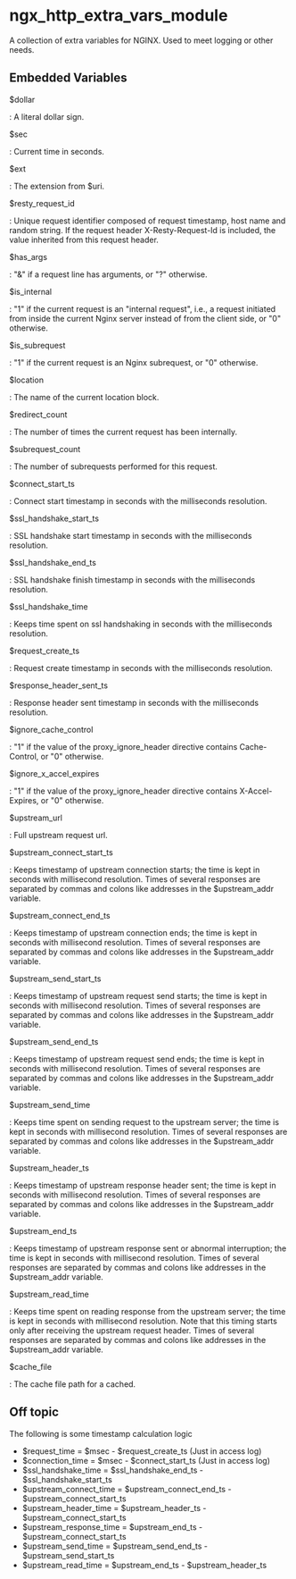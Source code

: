 # ngx_http_extra_vars_module

A collection of extra variables for NGINX. Used to meet logging or other needs.

## Embedded Variables

\$dollar

: A literal dollar sign.

\$sec

: Current time in seconds.

\$ext

: The extension from \$uri.

\$resty_request_id

: Unique request identifier composed of request timestamp, host name and random string. If the request header X-Resty-Request-Id is included, the value inherited from this request header.

\$has_args

: "&" if a request line has arguments, or "?" otherwise.

\$is_internal

: "1" if the current request is an "internal request", i.e., a request initiated from inside the current Nginx server instead of from the client side, or "0" otherwise.

\$is_subrequest

: "1" if the current request is an Nginx subrequest, or "0" otherwise.

\$location

: The name of the current location block.

\$redirect_count

: The number of times the current request has been internally.

\$subrequest_count

: The number of subrequests performed for this request.

\$connect_start_ts

: Connect start timestamp in seconds with the milliseconds resolution.

\$ssl_handshake_start_ts

: SSL handshake start timestamp in seconds with the milliseconds resolution.

\$ssl_handshake_end_ts

: SSL handshake finish timestamp in seconds with the milliseconds resolution.

\$ssl_handshake_time

: Keeps time spent on ssl handshaking in seconds with the milliseconds resolution.

\$request_create_ts

: Request create timestamp in seconds with the milliseconds resolution.

\$response_header_sent_ts

: Response header sent timestamp in seconds with the milliseconds resolution.

\$ignore_cache_control

: "1" if the value of the proxy_ignore_header directive contains Cache-Control, or "0" otherwise.

\$ignore_x_accel_expires

: "1" if the value of the proxy_ignore_header directive contains X-Accel-Expires, or "0" otherwise.

\$upstream_url

: Full upstream request url.

\$upstream_connect_start_ts

: Keeps timestamp of upstream connection starts; the time is kept in seconds with millisecond resolution. Times of several responses are separated by commas and colons like addresses in the $upstream_addr variable.

\$upstream_connect_end_ts

: Keeps timestamp of upstream connection ends; the time is kept in seconds with millisecond resolution. Times of several responses are separated by commas and colons like addresses in the $upstream_addr variable.

\$upstream_send_start_ts

: Keeps timestamp of upstream request send starts; the time is kept in seconds with millisecond resolution. Times of several responses are separated by commas and colons like addresses in the $upstream_addr variable.

\$upstream_send_end_ts

: Keeps timestamp of upstream request send ends; the time is kept in seconds with millisecond resolution. Times of several responses are separated by commas and colons like addresses in the $upstream_addr variable.

\$upstream_send_time

: Keeps time spent on sending request to the upstream server; the time is kept in seconds with millisecond resolution. Times of several responses are separated by commas and colons like addresses in the $upstream_addr variable.

\$upstream_header_ts

: Keeps timestamp of upstream response header sent; the time is kept in seconds with millisecond resolution. Times of several responses are separated by commas and colons like addresses in the $upstream_addr variable.

\$upstream_end_ts

: Keeps timestamp of upstream response sent or abnormal interruption; the time is kept in seconds with millisecond resolution. Times of several responses are separated by commas and colons like addresses in the $upstream_addr variable.

\$upstream_read_time

: Keeps time spent on reading response from the upstream server; the time is kept in seconds with millisecond resolution. Note that this timing starts only after receiving the upstream request header. Times of several responses are separated by commas and colons like addresses in the $upstream_addr variable.

\$cache_file

: The cache file path for a cached.


## Off topic

The following is some timestamp calculation logic

- \$request_time = \$msec - \$request_create_ts (Just in access log)
- \$connection_time = \$msec - \$connect_start_ts (Just in access log)
- \$ssl_handshake_time = \$ssl_handshake_end_ts - \$ssl_handshake_start_ts
- \$upstream_connect_time = \$upstream_connect_end_ts - \$upstream_connect_start_ts
- \$upstream_header_time = \$upstream_header_ts - \$upstream_connect_start_ts
- \$upstream_response_time = \$upstream_end_ts - \$upstream_connect_start_ts
- \$upstream_send_time = \$upstream_send_end_ts - \$upstream_send_start_ts
- \$upstream_read_time = \$upstream_end_ts - \$upstream_header_ts